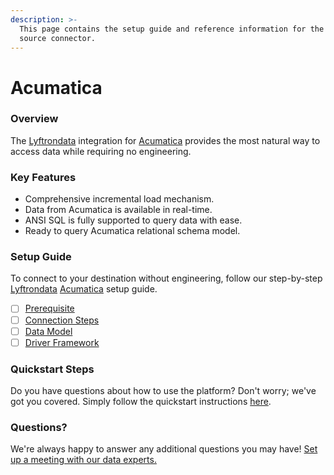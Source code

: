 ```yaml
---
description: >-
  This page contains the setup guide and reference information for the Acumatica
  source connector.
---
```


# Acumatica

### Overview

The [Lyftrondata](https://www.lyftrondata.com/) integration for [Acumatica](https://www.lyftrondata.com/integration/finance-analytics/acumatica/) provides the most natural way to access data while requiring no engineering.

### Key Features

* Comprehensive incremental load mechanism.
* Data from Acumatica is available in real-time.
* ANSI SQL is fully supported to query data with ease.
* Ready to query Acumatica relational schema model.

### Setup Guide

To connect to your destination without engineering, follow our step-by-step [Lyftrondata](https://www.lyftrondata.com/) [Acumatica](https://www.lyftrondata.com/integration/finance-analytics/acumatica/) setup guide.

* [ ] [Prerequisite](prerequisite.md)
* [ ] [Connection Steps](connection-steps.md)
* [ ] [Data Model](data-model/erd.md)
* [ ] [Driver Framework](driver-framework/)

### Quickstart Steps

Do you have questions about how to use the platform? Don't worry; we've got you covered. Simply follow the quickstart instructions [here](broken-reference).

### Questions? <a href="#questions" id="questions"></a>

We're always happy to answer any additional questions you may have! [Set up a meeting with our data experts.](https://www.lyftrondata.com/book-a-meeting/)
